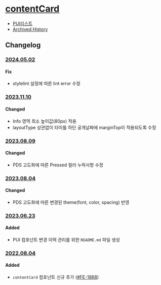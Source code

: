 # [contentCard](https://rxc.atlassian.net/browse/FE-1868)
  * [PUI리스트](../README.md)
  * [Archived History](https://www.notion.so/rxc/ContentCard-2275998044174eaf89aa30545f454d75?pvs=4)

## Changelog

### [2024.05.02](https://rxc.atlassian.net/browse/FE-4346)
#### Fix
  * stylelint 설정에 따른 lint error 수정

### [2023.11.10](https://rxc.atlassian.net/browse/FE-3832)
#### Changed
  * Info 영역 최소 높이값(80px) 적용
  * layoutType 상관없이 타이틀 하단 공개날짜에 marginTop이 적용되도록 수정

### [2023.08.09](https://rxc.atlassian.net/browse/FE-3492)
#### Changed
  * PDS 고도화에 따른 Pressed 컬러 누락사항 수정

### [2023.08.04](https://rxc.atlassian.net/browse/FE-3492)
#### Changed
  * PDS 고도화에 따른 변경된 theme(font, color, spacing) 반영

### [2023.06.23](https://rxc.atlassian.net/browse/FE-3326)
#### Added 
  * PUI 컴포넌트 변경 이력 관리를 위한 `README.md` 파일 생성

### [2022.08.04](https://github.com/rxcompany/fe-mobile/commit/c51829117ee59d6cf72ca8a101b61677e5fb77b4)
#### Added 
  * `contentCard` 컴포넌트 신규 추가 ([#FE-1868](https://rxc.atlassian.net/browse/FE-1868))